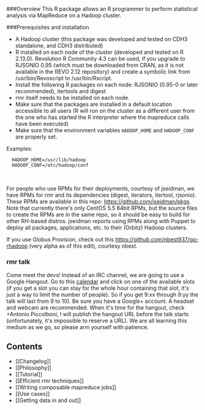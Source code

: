 ###Overview
This R package allows an R programmer to perform statistical analysis via MapReduce on a Hadoop cluster. 

###Prerequisites and installation
* A Hadoop cluster (this package was developed and tested on CDH3 standalone, and CDH3 distributed)
* R installed on each node of the cluster (developed and tested on R 2.13.0). Revolution R Community 4.3 can be used, if you upgrade to RJSONIO 0.95 (which must be downloaded from CRAN, as it is not available in the REVO 2.12 repository) and create a symbolic link from /usr/bin/Revoscript to /usr/bin/Rscript.
* Install the following R packages on each node: RJSONIO (0.95-0 or later recommended), itertools and digest
* rmr itself needs to be installed on each node.
* Make sure that the packages are installed in a default location accessible to all users (R will run on the cluster as a different user from the one who has started the R interpreter where the mapreduce calls have been executed)
* Make sure that the environment variables `HADOOP_HOME` and `HADOOP_CONF` are properly set.
  
Examples:

      HADOOP_HOME=/usr/lib/hadoop  
      HADOOP_CONF=/etc/hadoop/conf
<br>

For people who use RPMs for their deployments, courtesy of jseidman, we have RPMs for rmr and its dependencies (digest, iterators, itertool, rjsonio). These RPMs are available in this repo: https://github.com/jseidman/pkgs. Note that currently there's only CentOS 5.5 64bit RPMs, but the source files to create the RPMs are in the same repo, so it should be easy to build for other RH-based distros. jseidman reports using RPMs along with Puppet to deploy all packages, applications, etc. to their (Orbitz) Hadoop clusters.

If you use Globus Provision, check out this https://github.com/nbest937/gp-rhadoop (very alpha as of this edit), courtesy nbest.

### rmr talk
Come meet the devs! Instead of an IRC channel, we are going to use a Google Hangout. Go to this [calendar](https://www.google.com/calendar/selfsched?sstoken=UU1Dc1pfaW1zVG9FfGRlZmF1bHR8Y2RmZGFiNjUyYWQ4YWU0MWIxYzQ5ZjQwMjU4NmYxNjE) and click on one of the available slots (if you get a slot you can stay for the whole hour containing that slot, it's just a way to limit the number of people). So if you get 9:xx through 9:yy the talk will last from 9 to 10). Be sure you have a Google+ account. A headset and webcam are recommended. When it's time for the hangout, check +Antonio Piccolboni, I will publish the hangout URL before the talk starts (unfortunately, it's impossible to reserve a URL). We are all learning this medium as we go, so please arm yourself with patience.

## Contents

* [[Changelog]]
* [[Philosophy]]
* [[Tutorial]]
* [[Efficient rmr techniques]] 
* [[Writing composable mapreduce jobs]] 
* [[Use cases]]
* [[Getting data in and out]]
